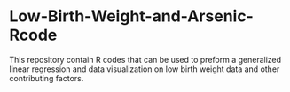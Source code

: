 # Low-Birth-Weight-and-Arsenic-Rcode
This repository contain R codes that can be used to preform a generalized linear regression and data visualization on low birth weight data and other contributing factors. 

